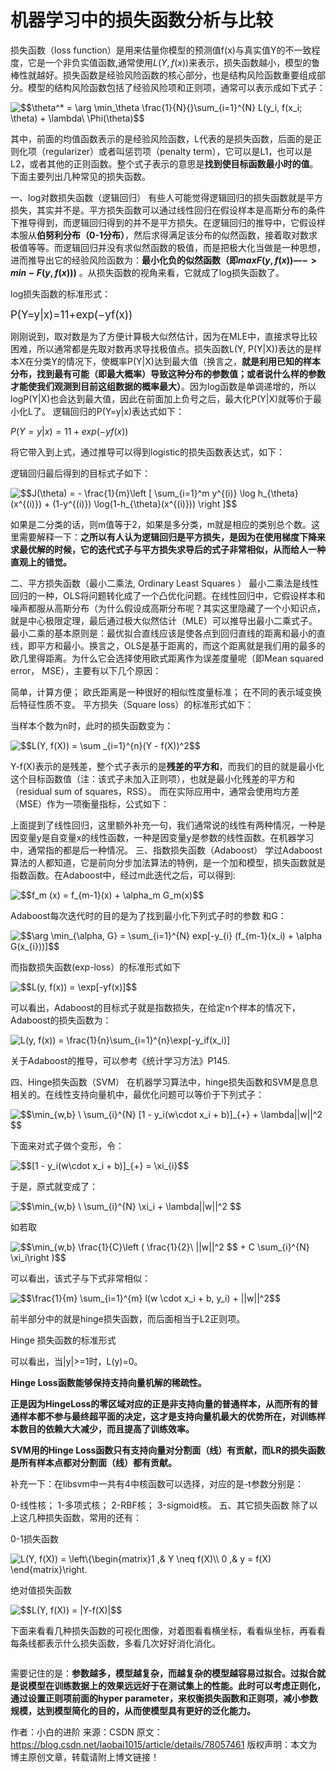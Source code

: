 # 机器学习中的损失函数分析与比较

损失函数（loss function）是用来估量你模型的预测值f(x)与真实值Y的不一致程度，它是一个非负实值函数,通常使用$L(Y, f(x))$来表示，损失函数越小，模型的鲁棒性就越好。损失函数是经验风险函数的核心部分，也是结构风险函数重要组成部分。模型的结构风险函数包括了经验风险项和正则项，通常可以表示成如下式子：

<img src="http://latex.codecogs.com/gif.latex?%24%24%5Ctheta%5E*%20%3D%20%5Carg%20%5Cmin_%5Ctheta%20%5Cfrac%7B1%7D%7BN%7D%7B%7D%5Csum_%7Bi%3D1%7D%5E%7BN%7D%20L%28y_i%2C%20f%28x_i%3B%20%5Ctheta%29%20+%20%5Clambda%5C%20%5CPhi%28%5Ctheta%29%24%24" alt="$$\theta^* = \arg \min_\theta \frac{1}{N}{}\sum_{i=1}^{N} L(y_i, f(x_i; \theta) + \lambda\  \Phi(\theta)$$" style="border:0px;vertical-align:middle;display:block !important;">

其中，前面的均值函数表示的是经验风险函数，L代表的是损失函数，后面的是正则化项（regularizer）或者叫惩罚项（penalty term），它可以是L1，也可以是L2，或者其他的正则函数。整个式子表示的意思是**找到使目标函数最小时的值**。下面主要列出几种常见的损失函数。

一、log对数损失函数（逻辑回归）
有些人可能觉得逻辑回归的损失函数就是平方损失，其实并不是。平方损失函数可以通过线性回归在假设样本是高斯分布的条件下推导得到，而逻辑回归得到的并不是平方损失。在逻辑回归的推导中，它假设样本服从**伯努利分布（0-1分布）**，然后求得满足该分布的似然函数，接着取对数求极值等等。而逻辑回归并没有求似然函数的极值，而是把极大化当做是一种思想，进而推导出它的经验风险函数为：**最小化负的似然函数（即$max F(y, f(x)) —-> min -F(y, f(x)))$** 。从损失函数的视角来看，它就成了log损失函数了。

log损失函数的标准形式：

<span style="font-size:17px;text-align:left;word-spacing:normal;">P(Y=y|x)=11+exp(−yf(x))</span>

刚刚说到，取对数是为了方便计算极大似然估计，因为在MLE中，直接求导比较困难，所以通常都是先取对数再求导找极值点。损失函数L(Y, P(Y|X))表达的是样本X在分类Y的情况下，使概率P(Y|X)达到最大值（换言之，**就是利用已知的样本分布，找到最有可能（即最大概率）导致这种分布的参数值；或者说什么样的参数才能使我们观测到目前这组数据的概率最大）**。因为log函数是单调递增的，所以logP(Y|X)也会达到最大值，因此在前面加上负号之后，最大化P(Y|X)就等价于最小化L了。
逻辑回归的P(Y=y|x)表达式如下：

$P(Y=y|x)=11+exp(−yf(x))$

将它带入到上式，通过推导可以得到logistic的损失函数表达式，如下：

逻辑回归最后得到的目标式子如下：

<img src="http://latex.codecogs.com/gif.latex?J%28%5Ctheta%29%20%3D%20-%20%5Cfrac%7B1%7D%7Bm%7D%5Cleft%20%5B%20%5Csum_%7Bi%3D1%7D%5Em%20y%5E%7B%28i%29%7D%20%5Clog%20h_%7B%5Ctheta%7D%28x%5E%7B%28i%29%7D%29%20+%20%281-y%5E%7B%28i%29%7D%29%20%5Clog%281-h_%7B%5Ctheta%7D%28x%5E%7B%28i%29%7D%29%29%20%5Cright%20%5D" alt="$$J(\theta) = - \frac{1}{m}\left [ \sum_{i=1}^m y^{(i)} \log h_{\theta}(x^{(i)}) + (1-y^{(i)}) \log(1-h_{\theta}(x^{(i)}))  \right ]$$" style="border:0px;vertical-align:middle;display:block !important;">

如果是二分类的话，则m值等于2，如果是多分类，m就是相应的类别总个数。这里需要解释一下：**之所以有人认为逻辑回归是平方损失，是因为在使用梯度下降来求最优解的时候，它的迭代式子与平方损失求导后的式子非常相似，从而给人一种直观上的错觉。**

二、平方损失函数（最小二乘法, Ordinary Least Squares ）
最小二乘法是线性回归的一种，OLS将问题转化成了一个凸优化问题。在线性回归中，它假设样本和噪声都服从高斯分布（为什么假设成高斯分布呢？其实这里隐藏了一个小知识点，就是中心极限定理，最后通过极大似然估计（MLE）可以推导出最小二乘式子。最小二乘的基本原则是：最优拟合直线应该是使各点到回归直线的距离和最小的直线，即平方和最小。换言之，OLS是基于距离的，而这个距离就是我们用的最多的欧几里得距离。为什么它会选择使用欧式距离作为误差度量呢（即Mean squared error， MSE），主要有以下几个原因：

简单，计算方便；
欧氏距离是一种很好的相似性度量标准；
在不同的表示域变换后特征性质不变。
平方损失（Square loss）的标准形式如下：


当样本个数为n时，此时的损失函数变为：

<img src="http://latex.codecogs.com/gif.latex?L%28Y%2C%20f%28X%29%29%20%3D%20%5Csum%20_%7Bi%3D1%7D%5E%7Bn%7D%28Y%20-%20f%28X%29%29%5E2" alt="$$L(Y, f(X)) = \sum _{i=1}^{n}(Y - f(X))^2$$" style="border:0px;vertical-align:middle;display:block !important;">

Y-f(X)表示的是残差，整个式子表示的是**残差的平方和**，而我们的目的就是最小化这个目标函数值（注：该式子未加入正则项），也就是最小化残差的平方和（residual sum of squares，RSS）。
而在实际应用中，通常会使用均方差（MSE）作为一项衡量指标，公式如下：

上面提到了线性回归，这里额外补充一句，我们通常说的线性有两种情况，一种是因变量y是自变量x的线性函数，一种是因变量y是参数的线性函数。在机器学习中，通常指的都是后一种情况。
三、指数损失函数（Adaboost）
学过Adaboost算法的人都知道，它是前向分步加法算法的特例，是一个加和模型，损失函数就是指数函数。在Adaboost中，经过m此迭代之后，可以得到:

<img src="http://latex.codecogs.com/gif.latex?%24%24f_m%20%28x%29%20%3D%20f_%7Bm-1%7D%28x%29%20+%20%5Calpha_m%20G_m%28x%29%24%24" alt="$$f_m (x) = f_{m-1}(x) + \alpha_m G_m(x)$$" style="border:0px;vertical-align:middle;display:block !important;">

Adaboost每次迭代时的目的是为了找到最小化下列式子时的参数 和G：

<img src="http://latex.codecogs.com/gif.latex?%24%24%5Carg%20%5Cmin_%7B%5Calpha%2C%20G%7D%20%3D%20%5Csum_%7Bi%3D1%7D%5E%7BN%7D%20exp%5B-y_%7Bi%7D%20%28f_%7Bm-1%7D%28x_i%29%20+%20%5Calpha%20G%28x_%7Bi%7D%29%29%5D%24%24" alt="$$\arg \min_{\alpha, G} = \sum_{i=1}^{N} exp[-y_{i} (f_{m-1}(x_i) + \alpha G(x_{i}))]$$" style="border:0px;vertical-align:middle;display:block !important;">

而指数损失函数(exp-loss）的标准形式如下

<img src="http://latex.codecogs.com/gif.latex?L%28y%2C%20f%28x%29%29%20%3D%20%5Cexp%5B-yf%28x%29%5D" alt="$$L(y, f(x)) = \exp[-yf(x)]$$" style="border:0px;vertical-align:middle;display:block !important;">

可以看出，Adaboost的目标式子就是指数损失，在给定n个样本的情况下，Adaboost的损失函数为：

<img src="http://latex.codecogs.com/gif.latex?L%28y%2C%20f%28x%29%29%20%3D%20%5Cfrac%7B1%7D%7Bn%7D%5Csum_%7Bi%3D1%7D%5E%7Bn%7D%5Cexp%5B-y_if%28x_i%29%5D" alt="L(y, f(x)) = \frac{1}{n}\sum_{i=1}^{n}\exp[-y_if(x_i)]" style="border:0px;vertical-align:middle;display:block !important;">

关于Adaboost的推导，可以参考《统计学习方法》P145.

四、Hinge损失函数（SVM）
在机器学习算法中，hinge损失函数和SVM是息息相关的。在线性支持向量机中，最优化问题可以等价于下列式子：

<img src="http://latex.codecogs.com/gif.latex?%24%24%5Cmin_%7Bw%2Cb%7D%20%5C%20%5Csum_%7Bi%7D%5E%7BN%7D%20%5B1%20-%20y_i%28w%5Ccdot%20x_i%20+%20b%29%5D_%7B+%7D%20+%20%5Clambda%7C%7Cw%7C%7C%5E2%20%24%24" alt="$$\min_{w,b}  \ \sum_{i}^{N} [1 - y_i(w\cdot x_i + b)]_{+} + \lambda||w||^2 $$" style="border:0px;vertical-align:middle;display:block !important;">

下面来对式子做个变形，令：

<img src="http://latex.codecogs.com/gif.latex?%24%24%5B1%20-%20y_i%28w%5Ccdot%20x_i%20+%20b%29%5D_%7B+%7D%20%3D%20%5Cxi_%7Bi%7D%24%24" alt="$$[1 - y_i(w\cdot x_i + b)]_{+} = \xi_{i}$$" style="border:0px;vertical-align:middle;display:block !important;">

于是，原式就变成了：

<img src="http://latex.codecogs.com/gif.latex?%24%24%5Cmin_%7Bw%2Cb%7D%20%5C%20%5Csum_%7Bi%7D%5E%7BN%7D%20%5Cxi_i%20+%20%5Clambda%7C%7Cw%7C%7C%5E2%20%24%24" alt="$$\min_{w,b}  \ \sum_{i}^{N} \xi_i + \lambda||w||^2 $$" style="border:0px;vertical-align:middle;display:block !important;">

如若取

<img src="http://latex.codecogs.com/gif.latex?%24%24%5Cmin_%7Bw%2Cb%7D%20%5Cfrac%7B1%7D%7BC%7D%5Cleft%20%28%20%5Cfrac%7B1%7D%7B2%7D%5C%20%7C%7Cw%7C%7C%5E2%20%24%24%20+%20C%20%5Csum_%7Bi%7D%5E%7BN%7D%20%5Cxi_i%5Cright%20%29%24%24" alt="$$\min_{w,b}  \frac{1}{C}\left ( \frac{1}{2}\ ||w||^2 $$ + C \sum_{i}^{N} \xi_i\right )$$" style="border:0px;vertical-align:middle;display:block !important;">

可以看出，该式子与下式非常相似：

<img src="http://latex.codecogs.com/gif.latex?%5Cfrac%7B1%7D%7Bm%7D%20%5Csum_%7Bi%3D1%7D%5E%7Bm%7D%20l%28w%20%5Ccdot%20x_i%20+%20b%2C%20y_i%29%20+%20%7C%7Cw%7C%7C%5E2" alt="$$\frac{1}{m} \sum_{i=1}^{m} l(w \cdot  x_i + b, y_i) + ||w||^2$$" style="border:0px;vertical-align:middle;display:block !important;">

前半部分中的就是hinge损失函数，而后面相当于L2正则项。

Hinge 损失函数的标准形式

可以看出，当|y|>=1时，L(y)=0。



**Hinge Loss函数能够保持支持向量机解的稀疏性。**

**正是因为HingeLoss的零区域对应的正是非支持向量的普通样本，从而所有的普通样本都不参与最终超平面的决定，这才是支持向量机最大的优势所在，对训练样本数目的依赖大大减少，而且提高了训练效率。**

**SVM用的Hinge Loss函数只有支持向量对分割面（线）有贡献，而LR的损失函数是所有样本点都对分割面（线）都有贡献。**

补充一下：在libsvm中一共有4中核函数可以选择，对应的是-t参数分别是：

0-线性核；
1-多项式核；
2-RBF核；
3-sigmoid核。
五、其它损失函数
除了以上这几种损失函数，常用的还有：

0-1损失函数

<img src="http://latex.codecogs.com/gif.latex?L%28Y%2C%20f%28X%29%29%20%3D%20%5Cleft%5C%7B%5Cbegin%7Bmatrix%7D1%20%2C%26%20Y%20%5Cneq%20f%28X%29%5C%5C%200%20%2C%26%20y%20%3D%20f%28X%29%20%5Cend%7Bmatrix%7D%5Cright." alt="L(Y, f(X)) = \left\{\begin{matrix}1 ,&amp; Y \neq f(X)\\ 0 ,&amp; y = f(X)    \end{matrix}\right." style="border:0px;vertical-align:middle;display:block !important;">

绝对值损失函数

<img src="http://latex.codecogs.com/gif.latex?L%28Y%2C%20f%28X%29%29%20%3D%20%7CY-f%28X%29%7C" alt="$$L(Y, f(X)) = |Y-f(X)|$$" style="border:0px;vertical-align:middle;display:block !important;">

下面来看看几种损失函数的可视化图像，对着图看看横坐标，看看纵坐标，再看看每条线都表示什么损失函数，多看几次好好消化消化。

<img src="http://www.csuldw.com/assets/articleImg/4DFDU.png" alt="" style="border:0px;vertical-align:middle;display:block !important;">

需要记住的是：**参数越多，模型越复杂，而越复杂的模型越容易过拟合。过拟合就是说模型在训练数据上的效果远远好于在测试集上的性能。此时可以考虑正则化，通过设置正则项前面的hyper parameter，来权衡损失函数和正则项，减小参数规模，达到模型简化的目的，从而使模型具有更好的泛化能力。**


作者：小白的进阶 
来源：CSDN 
原文：https://blog.csdn.net/laobai1015/article/details/78057461 
版权声明：本文为博主原创文章，转载请附上博文链接！